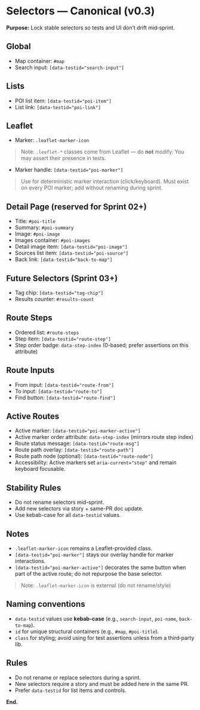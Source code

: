 # Selectors — Canonical (v0.3)

**Purpose:** Lock stable selectors so tests and UI don’t drift mid‑sprint.

## Global
- Map container: `#map`
- Search input: `[data-testid="search-input"]`

## Lists
- POI list item: `[data-testid="poi-item"]`
- List link: `[data-testid="poi-link"]`

## Leaflet
- Marker: `.leaflet-marker-icon`
> Note: `.leaflet-*` classes come from Leaflet — do **not** modify. You may assert their presence in tests.
- Marker handle: `[data-testid="poi-marker"]`
> Use for deterministic marker interaction (click/keyboard). Must exist on every POI marker; add without renaming during sprint.

## Detail Page (reserved for Sprint 02+)
- Title: `#poi-title`
- Summary: `#poi-summary`
- Image: `#poi-image`
- Images container: `#poi-images`
- Detail image item: `[data-testid="poi-image"]`
- Sources list item: `[data-testid="poi-source"]`
- Back link: `[data-testid="back-to-map"]`

## Future Selectors (Sprint 03+)
- Tag chip: `[data-testid="tag-chip"]`
- Results counter: `#results-count`

## Route Steps
- Ordered list: `#route-steps`
- Step item: `[data-testid="route-step"]`
- Step order badge: `data-step-index` (0-based; prefer assertions on this attribute)

## Route Inputs
- From input: `[data-testid="route-from"]`
- To input: `[data-testid="route-to"]`
- Find button: `[data-testid="route-find"]`

## Active Routes
- Active marker: `[data-testid="poi-marker-active"]`
- Active marker order attribute: `data-step-index` (mirrors route step index)
- Route status message: `[data-testid="route-msg"]`
- Route path overlay: `[data-testid="route-path"]`
- Route path node (optional): `[data-testid="route-node"]`
- Accessibility: Active markers set `aria-current="step"` and remain keyboard focusable.

## Stability Rules
- Do not rename selectors mid-sprint.
- Add new selectors via story + same-PR doc update.
- Use kebab-case for all `data-testid` values.

## Notes
- `.leaflet-marker-icon` remains a Leaflet-provided class.
- `[data-testid="poi-marker"]` stays our overlay handle for marker interactions.
- `[data-testid="poi-marker-active"]` decorates the same button when part of the active route; do not repurpose the base selector.

> Note: `.leaflet-marker-icon` is external (do not rename/style)

## Naming conventions
- `data-testid` values use **kebab-case** (e.g., `search-input`, `poi-name`, `back-to-map`).
- `id` for unique structural containers (e.g., `#map`, `#poi-title`).
- `class` for styling; avoid using for test assertions unless from a third‑party lib.

## Rules
- Do not rename or replace selectors during a sprint.  
- New selectors require a story and must be added here in the same PR.  
- Prefer `data-testid` for list items and controls.

**End.**
